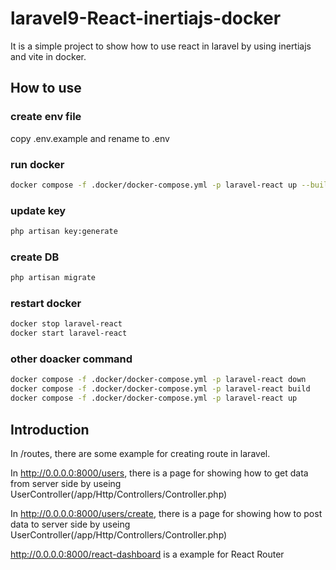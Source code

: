 # laravel9-React-inertiajs-docker
It is a simple project to show how to use react in laravel by using inertiajs and vite in docker.

## How to use ##

### create env file ###
copy .env.example and rename to .env

### run docker ###

```bash
docker compose -f .docker/docker-compose.yml -p laravel-react up --build
```

### update key ###
```bash
php artisan key:generate
```

### create DB ###
```bash
php artisan migrate
```

### restart docker ###
```bash
docker stop laravel-react
docker start laravel-react
```
### other doacker command ###
```bash
docker compose -f .docker/docker-compose.yml -p laravel-react down
docker compose -f .docker/docker-compose.yml -p laravel-react build
docker compose -f .docker/docker-compose.yml -p laravel-react up
```

## Introduction ##
In /routes, there are some example for creating route in laravel.

In http://0.0.0.0:8000/users, there is a page for showing how to get data from server side by useing UserController(/app/Http/Controllers/Controller.php)

In http://0.0.0.0:8000/users/create, there is a page for showing how to post data to server side by useing UserController(/app/Http/Controllers/Controller.php)

http://0.0.0.0:8000/react-dashboard is a example for React Router

